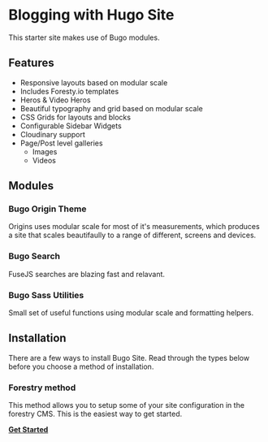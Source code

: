 # Blogging with Hugo Site

This starter site makes use of Bugo modules.  

## Features

* Responsive layouts based on modular scale
* Includes Foresty.io templates
* Heros & Video Heros
* Beautiful typography and grid based on modular scale
* CSS Grids for layouts and blocks
* Configurable Sidebar Widgets
* Cloudinary support
* Page/Post level galleries
  * Images
  * Videos

## Modules

### Bugo Origin Theme
Origins uses modular scale for most of it's measurements, which produces a site that scales beautifaully to a range of different, screens and devices.

### Bugo Search
FuseJS searches are blazing fast and relavant.

### Bugo Sass Utilities
Small set of useful functions using modular scale and formatting helpers.

## Installation

There are a few ways to install Bugo Site. Read through the types below before you choose a method of installation.

### Forestry method

This method allows you to setup some of your site configuration in the forestry CMS. This is the easiest way to get started.

**[Get Started](# "Bugo Forestry Install")**
